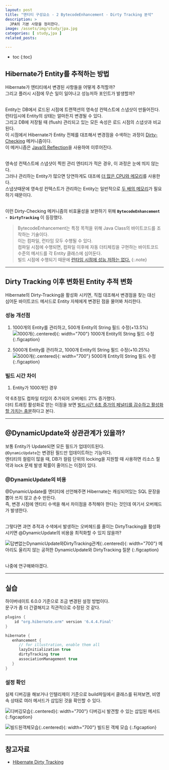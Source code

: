 ```yaml
---
layout: post
title: "엔티티 구성요소 - 2 BytecodeEnhancement - Dirty Tracking 분석"
description: >
  JPA의 기본 사항을 정리한다.
image: /assets/img/study/jpa.jpg
categories: [ study,jpa ]
related_posts:

---
```


* toc
{:toc}


## Hibernate가 Entity를 추적하는 방법
Hibernate가 엔티티에서 변경된 사항들을 어떻게 추적할까? <br>
그리고 플러시 시점에 무슨 일이 일어나고 성능저하 포인트가 발생할까?<br><br>

Entity는 DB에서 로드된 시점에 트랜잭션의 영속성 컨텍스트에 스냅샷이 만들어진다.<br>
런타임시에 Entity의 상태는 얼마든지 변경될 수 있다.<br>
그리고 DB에 저장될 때 (flush) 관리되고 있는 모든 속성은 로드 시점의 스냅샷과 비교된다.<br>
이 시점에서 Hibernate가 Entity 전체를 대조해서 변경점을 수색하는 과정이 [Dirty-Checking](##) 메커니즘이다.<br>
이 메커니즘은 [Java의 Reflection](##)을 사용하여 이루어진다.<br><br>

영속성 컨텍스트에 스냅샷이 찍힌 관리 엔티티가 적은 경우, 이 과정은 눈에 띄지 않는다.<br>
그러나 관리하는 Entity가 많으면 당연하게도 대조에 [더 많은 CPU와 메모리](##)를 사용한다.<br>
스냅샷때문에 영속성 컨텍스트가 관리하는 Entity는 일반적으로 [두 배의 메모리](##)가 필요하기 때문이다.<br><br>

이런 Dirty-Checking 메커니즘의 비효율성을 보완하기 위해 **`BytecodeEnhancement - DirtyTracking`** 이 등장했다.<br>
> BytecodeEnhancement는 특정 목적을 위해 Java Class의 바이트코드를 조작하는 기술이다.<br>
> 이는 컴파일, 런타임 모두 수행될 수 있다.<br>
> 컴파일 시점에 수행되면, 컴파일 이후에 자동 더티체킹을 구현하는 바이트코드 수준의 메서드를 각 Entity 클래스에 심어둔다.<br>
> 빌드 시점에 수행되기 때문에 [런타임 시점에 성능 저하는 없다.](##)
{:.note}


---

## Dirty Tracking 이후 변화된 Entity 추적 변화
Hibernate의 Dirty-Tracking을 활성화 시키면, 직접 대조해서 변경점을 찾는 대신<br>
심어둔 바이트코드 메서드로 Entity 자체에게 변경된 점을 물어봐 처리한다.<br>

### 성능 개선점
1. 1000개의 Entity를 관리하고, 500개 Entity의 String 필드 수정(+13.5%)
   ![1000개](https://github.com/nomoreFt/nomoreFt.github.io/assets/37995817/ef0538f7-1bc9-49cc-9c47-7c53e5368775){:.centered}{: width="700"}
   1000개 Entity의 String 필드 수정
   {:.figcaption}

2. 5000개 Entity를 관리하고, 1000개 Entity의 String 필드 수정(+10.25%)
   ![5000개](https://github.com/nomoreFt/nomoreFt.github.io/assets/37995817/4777ec1c-14f8-4938-847e-8632293578c6){:.centered}{: width="700"}
   5000개 Entity의 String 필드 수정
   {:.figcaption}



### 빌드 시간 차이
1. Entity가 1000개인 경우

약 6초정도 컴파일 타임이 추가되어 오버헤드 21% 증가했다.<br>
더티 트래킹 활성화로 얻는 이점을 보면 [빌드시간 6초 증가의 페널티를 감수하고 활성화할 가치는 충분](##)하다고 본다.<br>

---

## @DynamicUpdate와 상관관계가 있을까?
보통 Entity가 Update되면 모든 필드가 업데이트된다.<br> 
`@DynamicUpdate`는 변경된 필드만 업데이트하는 기능이다.<br>
엔티티의 컬럼이 많을 때, DB가 컬럼 단위의 locking을 지원할 때 사용하면 리소스 절약과 lock 문제 발생 확률이 줄어드는 이점이 있다.<br>

### @DynamicUpdate의 비용
@DynamicUpdate를 엔티티에 선언해주면 Hibernate는 캐싱되어있는 SQL 문장을 뽑아 쓰지 않고 손수 만든다.<br>
즉, 변경 시점에 엔티티 수색을 해서 차이점을 추적해야 한다는 것인데 여기서 오버헤드가 발생한다.<br><br>

그렇다면 과연 추적과 수색에서 발생하는 오버헤드를 줄이는 DirtyTracking을 활성화시키면 @DynamicUpdate의 비용을 최적화할 수 있지 않을까?<br>

![답변없는DynamicUpdate와DirtyTracking관계](https://github.com/nomoreFt/nomoreFt.github.io/assets/37995817/40030552-9315-4e29-b065-81f4953c7ff0){:.centered}{: width="700"}
메아리도 울리지 않는 공허한 DynamicUpdate와 DirtyTracking 질문
{:.figcaption}

<br>
나중에 연구해봐야겠다.<br>


---

## 실습
하이버네이트 6.0.0 기준으로 조금 변경된 설정 방법이다.<br>
문구가 좀 더 간결해지고 직관적으로 수정된 것 같다.<br>

~~~groovy
plugins {
    id "org.hibernate.orm" version '6.4.4.Final'
}

hibernate {
   enhancement {
      // for illustration, enable them all
      lazyInitialization true
      dirtyTracking true
      associationManagement true
   }
}
~~~

### 설정 확인
실제 디버깅을 해보거나 인텔리제이 기준으로 build파일에서 클래스를 뒤져보면, 비영속 상태로 여러 메서드가 삽입된 것을 확인할 수 있다.<br>

![디버깅모습](https://github.com/nomoreFt/nomoreFt.github.io/assets/37995817/6f402adc-5784-4452-ae9c-3f3296fe3cd5){:.centered}{: width="700"}
디버깅시 발견할 수 있는 삽입된 메서드
{:.figcaption}

![빌드된객체모습](https://github.com/nomoreFt/nomoreFt.github.io/assets/37995817/7fe7ab2e-d3b1-4c3a-98c4-19611eb6b942){:.centered}{: width="700"}
빌드된 객체 모습
{:.figcaption}

---

## 참고자료
- [Hibernate Dirty Tracking](https://dzone.com/articles/hibernate-bytecode-enhancement-dirty-tracking)

